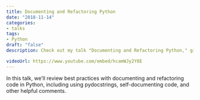 ```yaml
---
title: Documenting and Refactoring Python
date: "2018-11-14"
categories:
- talks
tags:
- Python
draft: "false"
description: Check out my talk "Documenting and Refactoring Python," given on 2018-11-14.

videoUrl: https://www.youtube.com/embed/hcamWJy2Y8E
---
```

In this talk, we’ll review best practices with documenting and refactoring
code in Python, including using pydocstrings, self-documenting code, and
other helpful comments.
